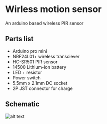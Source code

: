 # Wirless motion sensor

An arduino based wireless PIR sensor

## Parts list

* Arduino pro mini
* NRF24L01+ wireless transciever
* HC-SR501 PIR sensor
* 14500 Lithium-ion battery
* LED + resistor
* Power switch
* 5.5mm x 2.1mm DC socket
* 2P JST connector for charge

## Schematic

![alt text](https://moreillon.duckdns.org/projects/images/motion_schema.png)
